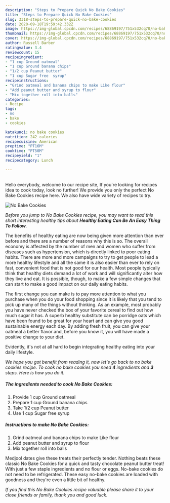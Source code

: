 ```yaml
---
description: "Steps to Prepare Quick No Bake Cookies"
title: "Steps to Prepare Quick No Bake Cookies"
slug: 3318-steps-to-prepare-quick-no-bake-cookies
date: 2020-09-18T19:59:42.332Z
image: https://img-global.cpcdn.com/recipes/68869197/751x532cq70/no-bake-cookies-recipe-main-photo.jpg
thumbnail: https://img-global.cpcdn.com/recipes/68869197/751x532cq70/no-bake-cookies-recipe-main-photo.jpg
cover: https://img-global.cpcdn.com/recipes/68869197/751x532cq70/no-bake-cookies-recipe-main-photo.jpg
author: Russell Barber
ratingvalue: 3.4
reviewcount: 15
recipeingredient:
- "1 cup Ground oatmeal"
- "1 cup Ground banana chips"
- "1/2 cup Peanut butter"
- "1 cup Sugar free  syrup"
recipeinstructions:
- "Grind oatmeal and banana chips to make Like flour"
- "Add peanut butter and syrup to flour"
- "Mix together roll into balls"
categories:
- Recipe
tags:
- no
- bake
- cookies

katakunci: no bake cookies 
nutrition: 242 calories
recipecuisine: American
preptime: "PT16M"
cooktime: "PT50M"
recipeyield: "1"
recipecategory: Lunch

---
```

<br>
Hello everybody, welcome to our recipe site, If you're looking for recipes idea to cook today, look no further! We provide you only the perfect No Bake Cookies recipe here. We also have wide variety of recipes to try.
<br>


![No Bake Cookies](https://img-global.cpcdn.com/recipes/68869197/751x532cq70/no-bake-cookies-recipe-main-photo.jpg)

<i>Before you jump to No Bake Cookies recipe, you may want to read this short interesting healthy tips about <strong>Healthy Eating Can Be An Easy Thing To Follow</strong>.</i>
</br>

The benefits of healthy eating are now being given more attention than ever before and there are a number of reasons why this is so. The overall economy is affected by the number of men and women who suffer from diseases such as hypertension, which is directly linked to poor eating habits. There are more and more campaigns to try to get people to lead a more healthy lifestyle and all the same it is also easier than ever to rely on fast, convenient food that is not good for our health. Most people typically think that healthy diets demand a lot of work and will significantly alter how they live and eat. It is possible, though, to make a few simple changes that can start to make a good impact on our daily eating habits.

The first change you can make is to pay more attention to what you purchase when you do your food shopping since it is likely that you tend to pick up many of the things without thinking. As an example, most probably you have never checked the box of your favorite cereal to find out how much sugar it has. A superb healthy substitute can be porridge oats which have been found to be great for your heart and can give you good sustainable energy each day. By adding fresh fruit, you can give your oatmeal a better flavor and, before you know it, you will have made a positive change to your diet.

Evidently, it's not at all hard to begin integrating healthy eating into your daily lifestyle.


<i>We hope you got benefit from reading it, now let's go back to no bake cookies recipe. To cook no bake cookies you need <strong>4</strong> ingredients and <strong>3</strong> steps. Here is how you do it.
</i>

##### The ingredients needed to cook No Bake Cookies:

1. Provide 1 cup Ground oatmeal
1. Prepare 1 cup Ground banana chips
1. Take 1/2 cup Peanut butter
1. Use 1 cup Sugar free  syrup


##### Instructions to make No Bake Cookies:

1. Grind oatmeal and banana chips to make Like flour
1. Add peanut butter and syrup to flour
1. Mix together roll into balls


Medjool dates give these treats their perfectly tender. Nothing beats these classic No Bake Cookies for a quick and tasty chocolate peanut butter treat! With just a few staple ingredients and no flour or eggs. No-bake cookies do not need to be refrigerated. These easy no-bake cookies are loaded with goodness and they&#39;re even a little bit of healthy. 

<i>If you find this No Bake Cookies recipe valuable please share it to your close friends or family, thank you and good luck.</i>
